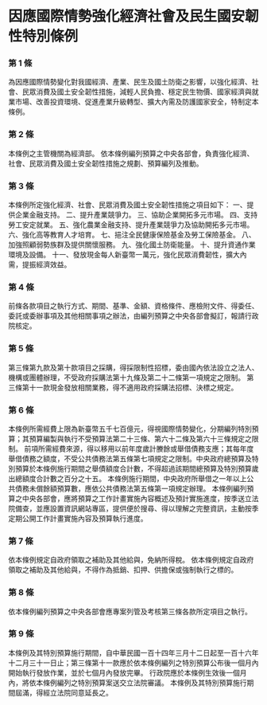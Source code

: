 # 因應國際情勢強化經濟社會及民生國安韌性特別條例

### 第 1 條

為因應國際情勢變化對我國經濟、產業、民生及國土防衛之影響，以強化經濟、社會、民眾消費及國土安全韌性措施，減輕人民負擔、穩定民生物價、國家經濟與就業市場、改善投資環境、促進產業升級轉型、擴大內需及防護國家安全，特制定本條例。

### 第 2 條

本條例之主管機關為經濟部。
依本條例編列預算之中央各部會，負責強化經濟、社會、民眾消費及國土安全韌性措施之規劃、預算編列及推動。

### 第 3 條

本條例所定強化經濟、社會、民眾消費及國土安全韌性措施之項目如下：
一、提供企業金融支持。
二、提升產業競爭力。
三、協助企業開拓多元市場。
四、支持勞工安定就業。
五、強化農業金融支持、提升產業競爭力及協助開拓多元市場。
六、強化高等教育人才培育。
七、挹注全民健康保險基金及勞工保險基金。
八、加強照顧弱勢族群及提供關懷服務。
九、強化國土防衛能量。
十、提升資通作業環境及設備。
十一、發放現金每人新臺幣一萬元，強化民眾消費韌性，擴大內需，提振經濟效益。

### 第 4 條

前條各款項目之執行方式、期間、基準、金額、資格條件、應檢附文件、得委任、委託或委辦事項及其他相關事項之辦法，由編列預算之中央各部會擬訂，報請行政院核定。

### 第 5 條

第三條第九款及第十款項目之採購，得採限制性招標，委由國內依法設立之法人、機構或團體辦理，不受政府採購法第十九條及第二十二條第一項規定之限制。
第三條第十一款現金發放相關業務，得不適用政府採購法招標、決標之規定。

### 第 6 條

本條例所需經費上限為新臺幣五千七百億元，得視國際情勢變化，分期編列特別預算；其預算編製與執行不受預算法第二十三條、第六十二條及第六十三條規定之限制。
前項所需經費來源，得以移用以前年度歲計賸餘或舉借債務支應；其每年度舉借債務之額度，不受公共債務法第五條第七項規定之限制。中央政府總預算及特別預算於本條例施行期間之舉債額度合計數，不得超過該期間總預算及特別預算歲出總額度合計數之百分之十五。
本條例施行期間，中央政府所舉借之一年以上公共債務未償餘額預算數，應依公共債務法第五條第一項規定辦理。
本條例編列預算之中央各部會，應將預算之工作計畫實施內容概述及預計實施進度，按季送立法院備查，並應設置資訊網站專區，提供便於搜尋、得以理解之完整資訊，主動按季定期公開工作計畫實施內容及預算執行進度。

### 第 7 條

依本條例規定自政府領取之補助及其他給與，免納所得稅。
依本條例規定自政府領取之補助及其他給與，不得作為抵銷、扣押、供擔保或強制執行之標的。

### 第 8 條

依本條例編列預算之中央各部會應專案列管及考核第三條各款所定項目之執行。

### 第 9 條

本條例及其特別預算施行期間，自中華民國一百十四年三月十二日起至一百十六年十二月三十一日止；第三條第十一款應於依本條例編列之特別預算公布後一個月內開始執行發放作業，並於七個月內發放完畢。
行政院應於本條例生效後一個月內，將依本條例編列之特別預算案送交立法院審議。
本條例及其特別預算施行期間屆滿，得經立法院同意延長之。
